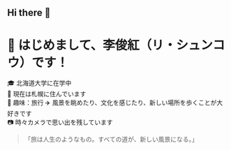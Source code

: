 ## Hi there 👋
# 👋 はじめまして、李俊紅（リ・シュンコウ）です！

🎓 北海道大学に在学中  
📍 現在は札幌に住んでいます  
🌱 趣味：旅行 ✈️ 風景を眺めたり、文化を感じたり、新しい場所を歩くことが大好きです  
📷 時々カメラで思い出を残しています  

> 「旅は人生のようなもの。すべての道が、新しい風景になる。」
